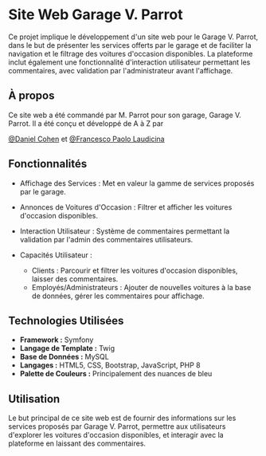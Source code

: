 # Site Web Garage V. Parrot

Ce projet implique le développement d'un site web pour le Garage V. Parrot, dans le but de présenter les services offerts par le garage et de faciliter la navigation et le filtrage des voitures d'occasion disponibles. La plateforme inclut également une fonctionnalité d'interaction utilisateur permettant les commentaires, avec validation par l'administrateur avant l'affichage.


## À propos

Ce site web a été commandé par M. Parrot pour son garage, Garage V. Parrot. Il a été conçu et développé de A à Z par 

[@Daniel Cohen](https://github.com/Sirabax)
et
[@Francesco Paolo Laudicina](https://github.com/TittoPaolo/)
## Fonctionnalités

- Affichage des Services : Met en valeur la gamme de services proposés par le garage.

- Annonces de Voitures d'Occasion : Filtrer et afficher les voitures d'occasion disponibles.

- Interaction Utilisateur : Système de commentaires permettant la validation par l'admin des commentaires utilisateurs.

- Capacités Utilisateur :
  - Clients : Parcourir et filtrer les voitures d'occasion disponibles, laisser des commentaires.
  - Employés/Administrateurs : Ajouter de nouvelles voitures à la base de données, gérer les commentaires pour affichage.
## Technologies Utilisées

- **Framework :** Symfony
- **Langage de Template :** Twig
- **Base de Données :** MySQL
- **Langages :** HTML5, CSS, Bootstrap, JavaScript, PHP 8
- **Palette de Couleurs :** Principalement des nuances de bleu
## Utilisation

Le but principal de ce site web est de fournir des informations sur les services proposés par Garage V. Parrot, permettre aux utilisateurs d'explorer les voitures d'occasion disponibles, et interagir avec la plateforme en laissant des commentaires.
